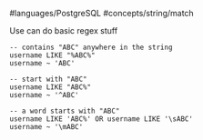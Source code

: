 #languages/PostgreSQL #concepts/string/match

Use can do basic regex stuff

```postgre
-- contains "ABC" anywhere in the string
username LIKE "%ABC%"
username ~ 'ABC'

-- start with "ABC"
username LIKE "ABC%"
username ~ '^ABC'

-- a word starts with "ABC"
username LIKE 'ABC%' OR username LIKE '\sABC'
username ~ '\mABC'
```
